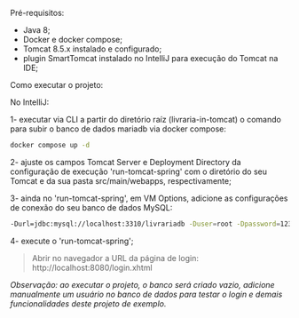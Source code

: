 Pré-requisitos:

- Java 8;
- Docker e docker compose;
- Tomcat 8.5.x instalado e configurado;
- plugin SmartTomcat instalado no IntelliJ para execução do Tomcat na IDE;

Como executar o projeto:

No IntelliJ:

1- executar via CLI a partir do diretório raíz (livraria-in-tomcat) o comando para subir o banco de dados mariadb via docker compose:

```sh
docker compose up -d
```

2- ajuste os campos Tomcat Server e Deployment Directory da configuração de execução 'run-tomcat-spring' com o diretório do seu Tomcat e da sua pasta src/main/webapps, respectivamente;

3- ainda no 'run-tomcat-spring', em VM Options, adicione as configurações de conexão do seu banco de dados MySQL: 

```sh
-Durl=jdbc:mysql://localhost:3310/livrariadb -Duser=root -Dpassword=123
```

4- execute o 'run-tomcat-spring';

> Abrir no navegador a URL da página de login: http://localhost:8080/login.xhtml

*Observação: ao executar o projeto, o banco será criado vazio, adicione manualmente um usuário no banco de dados para testar o login e demais funcionalidades deste projeto de exemplo.*
